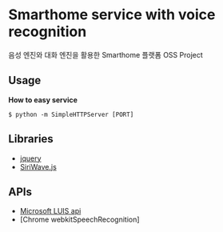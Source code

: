 # Smarthome service with voice recognition
음성 엔진와 대화 엔진을 활용한 Smarthome 플랫폼
OSS Project

## Usage

**How to easy service**
```shell
$ python -m SimpleHTTPServer [PORT]
```

## Libraries
 * [jquery](http://jquery.com/)
 * [SiriWave.js](https://github.com/caffeinalab/siriwavejs)

## APIs
 * [Microsoft LUIS api](https://luis.ai)
 * [Chrome webkitSpeechRecognition]
